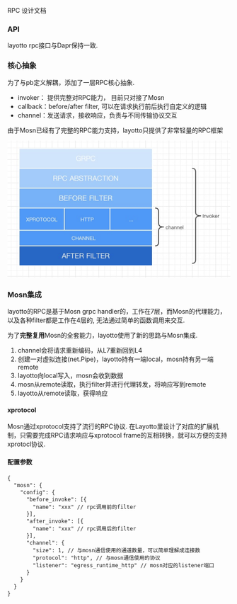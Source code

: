 RPC 设计文档

### API
layotto rpc接口与Dapr保持一致.

### 核心抽象
为了与pb定义解耦，添加了一层RPC核心抽象.

- invoker： 提供完整对RPC能力， 目前只对接了Mosn
- callback：before/after filter, 可以在请求执行前后执行自定义的逻辑
- channel：发送请求，接收响应，负责与不同传输协议交互

由于Mosn已经有了完整的RPC能力支持，layotto只提供了非常轻量的RPC框架

![img.png](../../../../img/rpc/rpc-layer.png)

### Mosn集成

layotto的RPC是基于Mosn grpc handler的，工作在7层，而Mosn的代理能力，以及各种filter都是工作在4层的, 无法通过简单的函数调用来交互.

为了**完整复用**Mosn的全套能力，layotto使用了新的思路与Mosn集成.

1. channel会将请求重新编码，从L7重新回到L4
2. 创建一对虚拟连接(net.Pipe)，layotto持有一端local，mosn持有另一端remote
3. layotto向local写入，mosn会收到数据
4. mosn从remote读取，执行filter并进行代理转发，将响应写到remote
5. layotto从remote读取，获得响应


#### xprotocol
Mosn通过xprotocol支持了流行的RPC协议.
在Layotto里设计了对应的扩展机制，只需要完成RPC请求响应与xprotocol frame的互相转换，就可以方便的支持xprotocl协议.

#### 配置参数
```bigquery
{
  "mosn": {
    "config": {
      "before_invoke": [{
        "name": "xxx" // rpc调用前的filter
      }],
      "after_invoke": [{
        "name": "xxx" // rpc调用后的filter
      }],
      "channel": {
        "size": 1, // 与mosn通信使用的通道数量，可以简单理解成连接数
        "protocol": "http", // 与mosn通信使用的协议
        "listener": "egress_runtime_http" // mosn对应的listener端口
      }
    }
  }
}
```